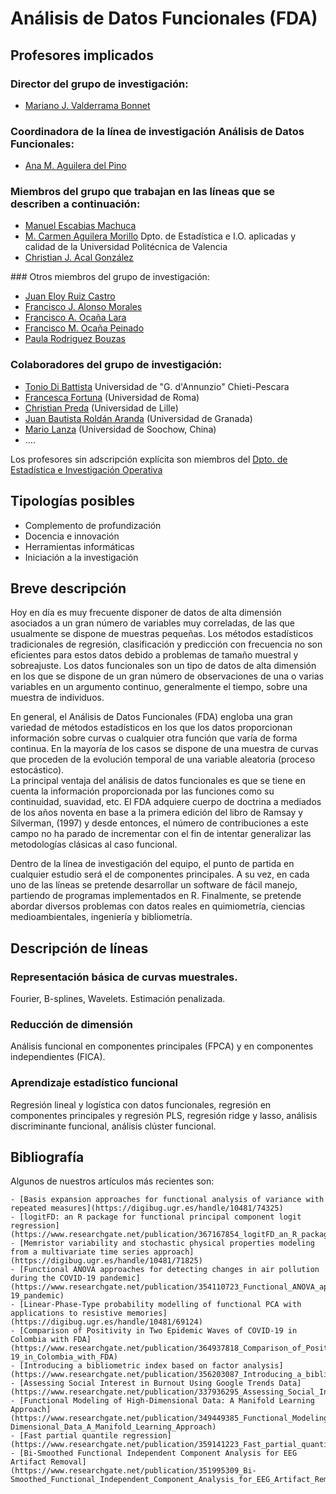 # Análisis de Datos Funcionales (FDA)

## Profesores implicados 

### Director del grupo de investigación:
- [Mariano J. Valderrama Bonnet](https://estadistica.ugr.es/informacion/directorio-personal/mariano-jose-valderrama-bonnet)  

### Coordinadora de la línea de investigación Análisis de Datos Funcionales:
- [Ana M. Aguilera del Pino](https://estadistica.ugr.es/informacion/directorio-personal/ana-maria-aguilera-del-pino) 

### Miembros del grupo que trabajan en las líneas que se describen a continuación:
- [Manuel Escabias Machuca](https://estadistica.ugr.es/informacion/directorio-personal/manuel-escabias-machuca)
- [M. Carmen Aguilera Morillo](http://www.upv.es/ficha-personal/mdagumor) Dpto. de Estadística e I.O. aplicadas y calidad de la Universidad Politécnica de Valencia
- [Christian J. Acal González](https://estadistica.ugr.es/informacion/directorio-personal/christian-jose-acal-gonzalez)

### Otros miembros del grupo de investigación:
- [Juan Eloy Ruiz Castro](https://estadistica.ugr.es/informacion/directorio-personal/juan-eloy-ruiz-castro)
- [Francisco J. Alonso Morales](https://estadistica.ugr.es/informacion/directorio-personal/francisco-j-alonso-morales)
- [Francisco A. Ocaña Lara](https://estadistica.ugr.es/informacion/directorio-personal/francisco-antonio-ocana-lara)
- [Francisco M. Ocaña Peinado](https://estadistica.ugr.es/informacion/directorio-personal/francisco-ocana-peinado) 
- [Paula Rodriguez Bouzas](https://estadistica.ugr.es/informacion/directorio-personal/paula-rodriguez-bouzas)

### Colaboradores del grupo de investigación:
- [Tonio Di Battista](https://www.unich.it/ugov/person/127) Universidad de "G. d'Annunzio" Chieti-Pescara
- [Francesca Fortuna](https://www.uniroma3.it/persone/Vjh1YTFMYjUyTHhhakwxbkkwbkZ6UHZwVXNXdVFDWVJZZ1NMNGphbHhidz0=/) (Universidad de Roma)
- [Christian Preda](http://math.univ-lille1.fr/~preda/index.html) (Universidad de Lille)
- [Juan Bautista Roldán Aranda](https://www.ugr.es/personal/juan-bautista-roldan-aranda) (Universidad de Granada)
- [Mario Lanza](https://lanzalab.com/) (Universidad de Soochow, China)
-  ….
    
Los profesores sin adscripción explícita son miembros del [Dpto. de Estadística e Investigación Operativa](https://estadistica.ugr.es/informacion/directorio-personal)

## Tipologías posibles

- Complemento de profundización    
- Docencia e innovación
- Herramientas informáticas
- Iniciación a la investigación

## Breve descripción 

Hoy en día es muy frecuente disponer de datos de alta dimensión asociados a un gran número de variables muy correladas, 
de las que usualmente se dispone de muestras pequeñas. Los métodos estadísticos tradicionales de regresión, clasificación y 
predicción con frecuencia no son eficientes para estos datos debido a problemas de tamaño muestral y sobreajuste. 
Los datos funcionales son un tipo de datos de alta dimensión en los que se dispone de un gran número de observaciones 
de una o varias variables en un argumento continuo, generalmente el tiempo, sobre una muestra de individuos. 

En general, el Análisis de Datos Funcionales (FDA) engloba una gran variedad de métodos estadísticos en los que los datos 
proporcionan información sobre curvas o cualquier otra función que varía de forma continua. En la mayoría de los casos se 
dispone de una muestra de curvas que proceden de la evolución temporal de una variable aleatoria (proceso estocástico).  
La principal ventaja del análisis de datos funcionales es que se tiene en cuenta la información proporcionada por las funciones como su 
continuidad, suavidad, etc. El FDA adquiere cuerpo de doctrina a mediados de los años noventa en base a la primera edición del 
libro de Ramsay y Silverman, (1997) y desde entonces, el número de contribuciones a este campo no ha parado de incrementar con el fin de 
intentar generalizar las metodologías clásicas al caso funcional.

Dentro de la línea de investigación del equipo, el punto de partida en cualquier estudio será el de componentes principales. 
A su vez, en cada uno de las líneas se pretende desarrollar un software de fácil manejo, partiendo de programas implementados en R. 
Finalmente, se pretende abordar diversos problemas con datos reales en quimiometría, ciencias medioambientales, ingeniería y bibliometría.



## Descripción de líneas 

### Representación básica de curvas muestrales.
Fourier, B-splines, Wavelets. Estimación penalizada.

### Reducción de dimensión
Análisis funcional en componentes principales (FPCA) y en componentes independientes (FICA). 

### Aprendizaje estadístico funcional 
Regresión lineal y logística con datos funcionales, regresión en componentes principales y regresión PLS, regresión ridge y lasso, análisis discriminante funcional, análisis clúster funcional.

## Bibliografía

Algunos de nuestros artículos más recientes son:

    - [Basis expansion approaches for functional analysis of variance with repeated measures](https://digibug.ugr.es/handle/10481/74325)
    - [logitFD: an R package for functional principal component logit regression](https://www.researchgate.net/publication/367167854_logitFD_an_R_package_for_functional_principal_component_logit_regression)
    - [Memristor variability and stochastic physical properties modeling from a multivariate time series approach](https://digibug.ugr.es/handle/10481/71825) 
    - [Functional ANOVA approaches for detecting changes in air pollution during the COVID-19 pandemic](https://www.researchgate.net/publication/354110723_Functional_ANOVA_approaches_for_detecting_changes_in_air_pollution_during_the_COVID-19_pandemic)
    - [Linear-Phase-Type probability modelling of functional PCA with applications to resistive memories](https://digibug.ugr.es/handle/10481/69124)
    - [Comparison of Positivity in Two Epidemic Waves of COVID-19 in Colombia with FDA](https://www.researchgate.net/publication/364937818_Comparison_of_Positivity_in_Two_Epidemic_Waves_of_COVID-19_in_Colombia_with_FDA)
    - [Introducing a bibliometric index based on factor analysis](https://www.researchgate.net/publication/356203087_Introducing_a_bibliometric_index_based_on_factor_analysis)
    - [Assessing Social Interest in Burnout Using Google Trends Data](https://www.researchgate.net/publication/337936295_Assessing_Social_Interest_in_Burnout_Using_Google_Trends_Data)
    - [Functional Modeling of High-Dimensional Data: A Manifold Learning Approach](https://www.researchgate.net/publication/349449385_Functional_Modeling_of_High-Dimensional_Data_A_Manifold_Learning_Approach)
    - [Fast partial quantile regression](https://www.researchgate.net/publication/359141223_Fast_partial_quantile_regression)
    - [Bi-Smoothed Functional Independent Component Analysis for EEG Artifact Removal](https://www.researchgate.net/publication/351995309_Bi-Smoothed_Functional_Independent_Component_Analysis_for_EEG_Artifact_Removal)
